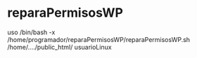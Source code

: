 # reparaPermisosWP

uso
/bin/bash -x /home/programador/reparaPermisosWP/reparaPermisosWP.sh /home/..../public_html/ usuarioLinux
